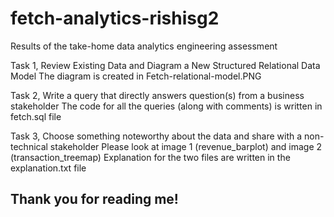 # fetch-analytics-rishisg2
Results of the take-home data analytics engineering assessment


Task 1, Review Existing Data and Diagram a New Structured Relational Data Model
The diagram is created in Fetch-relational-model.PNG

Task 2,  Write a query that directly answers question(s) from a business stakeholder
The code for all the queries (along with comments) is written in fetch.sql file

Task 3, Choose something noteworthy about the data and share with a non-technical stakeholder
Please look at image 1 (revenue_barplot) and image 2 (transaction_treemap)
Explanation for the two files are written in the explanation.txt file

## Thank you for reading me!
